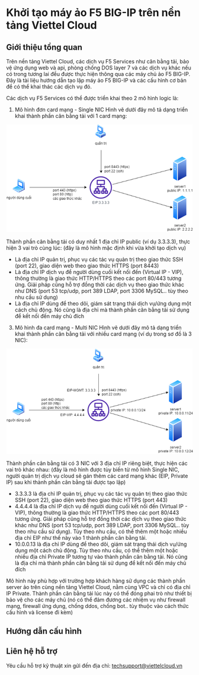 # Khởi tạo máy ảo F5 BIG-IP trên nền tảng Viettel Cloud

## Giới thiệu tổng quan
Trên nền tảng Viettel Cloud, các dịch vụ F5 Services như cân bằng tải, bảo vệ ứng dụng web và api, phòng chống DOS layer 7 và các dịch vụ khác nếu có trong tương lai đều được thực hiện thông qua các máy chủ ảo F5 BIG-IP. Đây là tài liệu hướng dẫn tạo lập máy ảo F5 BIG-IP và các cấu hình cơ bản để có thể khai thác các dịch vụ đó.

Các dịch vụ F5 Services có thể được triển khai theo 2 mô hình logic là:

1. Mô hình đơn card mạng - Single NIC
Hình vẽ dưới đây mô tả dạng triển khai thành phần cân bằng tải với 1 card mạng:

![ảnh đơn card mạng](./single-nic.png "Single NIC")

Thành phần cân bằng tải có duy nhất 1 địa chỉ IP public (ví dụ 3.3.3.3), thực hiện 3 vai trò cùng lúc:
(đây là mô hình mặc định khi vừa khởi tạo dịch vụ)

- Là địa chỉ IP quản trị, phục vụ các tác vụ quản trị theo giao thức SSH (port 22), giao diện web theo giao thức HTTPS (port 8443)
- Là địa chỉ IP dịch vụ để người dùng cuối kết nối đến (Virtual IP - VIP), thông thường là giao thức HTTP/HTTPS theo các port 80/443 tương ứng. Giải pháp cũng hỗ trợ đồng thời các dịch vụ theo giao thức khác như DNS (port 53 tcp/udp, port 389 LDAP, port 3306 MySQL.. tùy theo nhu cầu sử dụng)
- Là địa chỉ IP dùng để theo dõi, giám sát trạng thái dịch vụ/ứng dụng một cách chủ động. Nó cũng là địa chỉ mà thành phần cân bằng tải sử dụng để kết nối đến máy chủ đích

3. Mô hình đa card mạng - Multi NIC
Hình vẽ dưới đây mô tả dạng triển khai thành phần cân bằng tải với nhiều card mạng (ví dụ trong sơ đồ là 3 NIC):

![ảnh đa card mạng](./multi-nic.png "Single NIC")

Thành phần cân bằng tải có 3 NIC với 3 địa chỉ IP riêng biệt, thực hiện các vai trò khác nhau:
(đây là mô hình được tùy biến từ mô hình Single NIC, người quản trị dịch vụ cloud sẽ gán thêm các card mạng khác (EIP, Private IP) sau khi thành phần cân bằng tải được tạo lập)

* 3.3.3.3 là địa chỉ IP quản trị, phục vụ các tác vụ quản trị theo giao thức SSH (port 22), giao diện web theo giao thức HTTPS (port 443)
* 4.4.4.4 là địa chỉ IP dịch vụ để người dùng cuối kết nối đến (Virtual IP - VIP), thông thường là giao thức HTTP/HTTPS theo các port 80/443 tương ứng. Giải pháp cũng hỗ trợ đồng thời các dịch vụ theo giao thức khác như DNS (port 53 tcp/udp, port 389 LDAP, port 3306 MySQL.. tùy theo nhu cầu sử dụng). Tùy theo nhu cầu, có thể thêm một hoặc nhiều địa chỉ EIP như thế này vào 1 thành phần cân bằng tải.
* 10.0.0.13 là địa chỉ IP dùng để theo dõi, giám sát trạng thái dịch vụ/ứng dụng một cách chủ động. Tùy theo nhu cầu, có thể thêm một hoặc nhiều địa chỉ Private IP tương tự vào thành phần cân bằng tải. Nó cũng là địa chỉ mà thành phần cân bằng tải sử dụng để kết nối đến máy chủ đích

Mô hình này phù hợp với trường hợp khách hàng sử dụng các thành phần server ảo trên cùng nền tảng Viettel Cloud, nằm cùng VPC và chỉ có địa chỉ IP Private. Thành phần cân bằng tải lúc này có thể đóng phai trò như thiết bị bảo vệ cho các máy chủ (nó có thể đảm đương các nhiệm vụ như firewall mạng, firewall ứng dụng, chống ddos, chống bot.. tùy thuộc vào cách thức cấu hình và license đi kèm)

## Hướng dẫn cấu hình

## Liên hệ hỗ trợ
Yêu cầu hỗ trợ kỹ thuật xin gửi đến địa chỉ: techsupport@viettelcloud.vn
